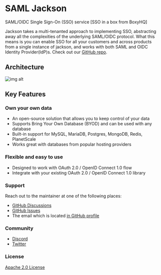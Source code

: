 # SAML Jackson

SAML/OIDC Single Sign-On (SSO) service [SSO in a box from BoxyHQ]

Jackson takes a multi-tenanted approach to implementing SSO, abstracting away all the complexities of the underlying SAML/OIDC protocol. What this means is you can enable SSO for all your customers and across products from a single instance of jackson, and works with both SAML and OIDC Identity Provider(IdP)s. Check out our [GitHub repo](https://github.com/boxyhq/jackson).

## Architecture

![img alt](/img/sso-flow.png)

## Key Features

### Own your own data​

- An open-source solution that allows you to keep control of your data
- Supports Bring Your Own Database (BYOD) and can be used with any database
- Built-in support for MySQL, MariaDB, Postgres, MongoDB, Redis, PlanetScale
- Works great with databases from popular hosting providers

### Flexible and easy to use​

- Designed to work with OAuth 2.0 / OpenID Connect 1.0 flow
- Integrate with your existing OAuth 2.0 / OpenID Connect 1.0 library

### Support

Reach out to the maintainer at one of the following places:

- [GitHub Discussions](https://github.com/boxyhq/jackson/discussions)
- [GitHub Issues](https://github.com/boxyhq/jackson/issues)
- The email which is located [in GitHub profile](https://github.com/deepakprabhakara)

### Community

- [Discord](https://discord.gg/uyb7pYt4Pa)
- [Twitter](https://twitter.com/boxyhq)

### License

[Apache 2.0 License](https://github.com/boxyhq/jackson/blob/main/LICENSE)
